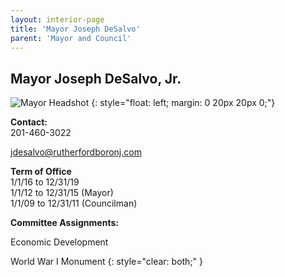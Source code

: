 ```yaml
---
layout: interior-page
title: 'Mayor Joseph DeSalvo'
parent: 'Mayor and Council'
---
```


## Mayor Joseph DeSalvo, Jr.

![Mayor Headshot](../joseph-desalvo.png)
{: style="float: left; margin: 0 20px 20px 0;"}

**Contact:**  
201-460-3022

jdesalvo@rutherfordboronj.com

**Term of Office**  
1/1/16 to 12/31/19  
1/1/12 to 12/31/15 (Mayor)  
1/1/09 to 12/31/11 (Councilman)

**Committee Assignments:**  

Economic Development

World War I Monument
{: style="clear: both;" }
